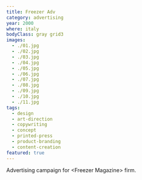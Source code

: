 ```yaml
---
title: Freezer Adv
category: advertising
year: 2000
where: italy
bodyClass: gray grid3
images:
  - ./01.jpg
  - ./02.jpg
  - ./03.jpg
  - ./04.jpg
  - ./05.jpg
  - ./06.jpg
  - ./07.jpg
  - ./08.jpg
  - ./09.jpg
  - ./10.jpg
  - ./11.jpg
tags:
  - design
  - art-direction
  - copywriting
  - concept
  - printed-press
  - product-branding
  - content-creation
featured: true
---
```


Advertising campaign for &lt;Freezer Magazine&gt; firm.
